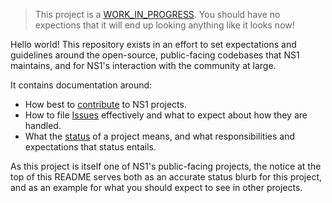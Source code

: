 > This project is a [WORK_IN_PROGRESS](project_status/WORK_IN_PROGRESS.md).
> You should have no expections that it will end up looking anything like it
> looks now!

Hello world! This repository exists in an effort to set expectations and
guidelines around the open-source, public-facing codebases that NS1 maintains,
and for NS1's interaction with the community at large.

It contains documentation around:

  * How best to [contribute](Contributing.md) to NS1 projects.
  * How to file [Issues](Issues.md) effectively and what to expect about how
    they are handled.
  * What the [status](project_status/README.md) of a project means, and what
    responsibilities and expectations that status entails.

As this project is itself one of NS1's public-facing projects, the notice at
the top of this README serves both as an accurate status blurb for this
project, and as an example for what you should expect to see in other projects.

